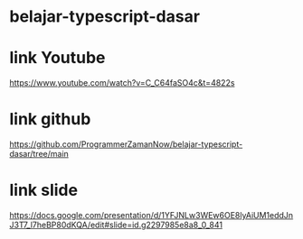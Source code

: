 # belajar-typescript-dasar
# link Youtube 
https://www.youtube.com/watch?v=C_C64faSO4c&t=4822s
# link github
https://github.com/ProgrammerZamanNow/belajar-typescript-dasar/tree/main
# link slide
https://docs.google.com/presentation/d/1YFJNLw3WEw6OE8lyAiUM1eddJnJ3T7_l7heBP80dKQA/edit#slide=id.g2297985e8a8_0_841
